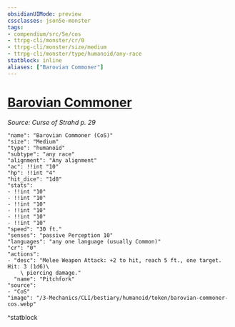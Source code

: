 ```yaml
---
obsidianUIMode: preview
cssclasses: json5e-monster
tags:
- compendium/src/5e/cos
- ttrpg-cli/monster/cr/0
- ttrpg-cli/monster/size/medium
- ttrpg-cli/monster/type/humanoid/any-race
statblock: inline
aliases: ["Barovian Commoner"]
---
```

# [Barovian Commoner](3-Mechanics\CLI\bestiary\humanoid/barovian-commoner-cos.md)
*Source: Curse of Strahd p. 29*  

```statblock
"name": "Barovian Commoner (CoS)"
"size": "Medium"
"type": "humanoid"
"subtype": "any race"
"alignment": "Any alignment"
"ac": !!int "10"
"hp": !!int "4"
"hit_dice": "1d8"
"stats":
- !!int "10"
- !!int "10"
- !!int "10"
- !!int "10"
- !!int "10"
- !!int "10"
"speed": "30 ft."
"senses": "passive Perception 10"
"languages": "any one language (usually Common)"
"cr": "0"
"actions":
- "desc": "Melee Weapon Attack: +2 to hit, reach 5 ft., one target. Hit: 3 (1d6)\
    \ piercing damage."
  "name": "Pitchfork"
"source":
- "CoS"
"image": "/3-Mechanics/CLI/bestiary/humanoid/token/barovian-commoner-cos.webp"
```
^statblock